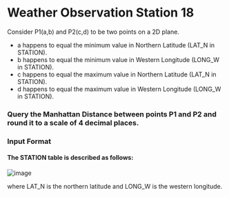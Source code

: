 # Weather Observation Station 18

Consider P1(a,b) and P2(c,d) to be two points on a 2D plane.

- a happens to equal the minimum value in Northern Latitude (LAT_N in STATION).
- b happens to equal the minimum value in Western Longitude (LONG_W in STATION).
- c happens to equal the maximum value in Northern Latitude (LAT_N in STATION).
- d happens to equal the maximum value in Western Longitude (LONG_W in STATION).

### Query the Manhattan Distance between points P1 and P2 and round it to a scale of 4 decimal places.

### Input Format

#### The STATION table is described as follows:
![image](https://user-images.githubusercontent.com/28734537/136778942-867e0852-d9c1-469d-90b2-b49f62cdf11d.png)

where LAT_N is the northern latitude and LONG_W is the western longitude.
